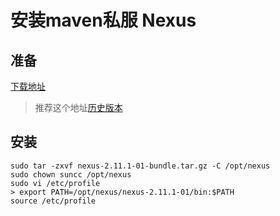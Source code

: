 # 安装maven私服 Nexus

## 准备
[下载地址](http://www.sonatype.org/nexus/go/)
> 推荐这个地址[历史版本](http://www.sonatype.org/nexus/archived/)

## 安装
```
sudo tar -zxvf nexus-2.11.1-01-bundle.tar.gz -C /opt/nexus
sudo chown suncc /opt/nexus
sudo vi /etc/profile
> export PATH=/opt/nexus/nexus-2.11.1-01/bin:$PATH
source /etc/profile
```